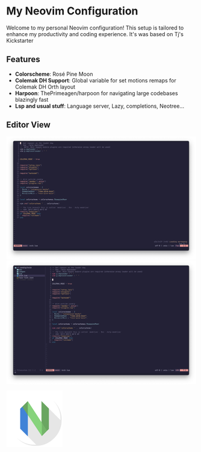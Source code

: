 # My Neovim Configuration

Welcome to my personal Neovim configuration! This setup is tailored to enhance my productivity and coding experience.
It's was based on Tj's Kickstarter 

## Features

- **Colorscheme**: Rosé Pine Moon
- **Colemak DH Support**: Global variable for set motions remaps for Colemak DH Orth layout
- **Harpoon**: ThePrimeagen/harpoon for navigating large codebases blazingly fast
- **Lsp and usual stuff**: Language server, Lazy, completions, Neotree...
## Editor View

![Editor View2](images/sc2.png)
![Editor View](images/sc1.png)

<img src="images/logo.svg" alt="Editor View" width="150">




